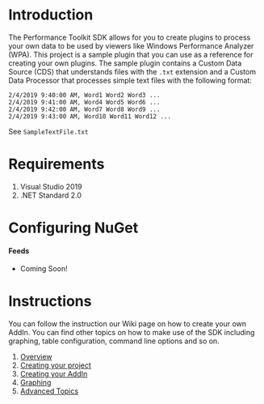 # Introduction 
The Performance Toolkit SDK allows for you to create plugins to process your own data to be used by viewers like Windows Performance Analyzer (WPA). This project is a sample plugin that you can use as a reference for creating your own plugins. 
The sample plugin contains a Custom Data Source (CDS) that understands files with the `.txt` extension and a Custom Data Processor that processes simple text files with the following format:

```
2/4/2019 9:40:00 AM, Word1 Word2 Word3 ...  
2/4/2019 9:41:00 AM, Word4 Word5 Word6 ...  
2/4/2019 9:42:00 AM, Word7 Word8 Word9 ...  
2/4/2019 9:43:00 AM, Word10 Word11 Word12 ...
```

See `SampleTextFile.txt`

# Requirements
1. Visual Studio 2019
2. .NET Standard 2.0

# Configuring NuGet

#### Feeds

- Coming Soon!

# Instructions

You can follow the instruction our Wiki page on how to create your own AddIn. You can find other topics on how to make use of the SDK including graphing, table configuration, command line options and so on.

1. [Overview](https://github.com/microsoft/microsoft-performance-toolkit-sdk/wiki)
1. [Creating your project](https://github.com/microsoft/microsoft-performance-toolkit-sdk/wiki)
2. [Creating your AddIn](https://github.com/microsoft/microsoft-performance-toolkit-sdk/wiki)
3. [Graphing](https://github.com/microsoft/microsoft-performance-toolkit-sdk/wiki)
4. [Advanced Topics](https://github.com/microsoft/microsoft-performance-toolkit-sdk/wiki)
